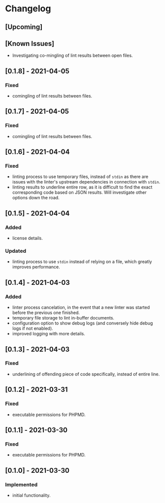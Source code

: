 # Changelog
## [Upcoming]

## [Known Issues]
- Investigating co-mingling of lint results between open files.

## [0.1.8] - 2021-04-05
### Fixed
- comingling of lint results between files.

## [0.1.7] - 2021-04-05
### Fixed
- comingling of lint results between files.

## [0.1.6] - 2021-04-04
### Fixed
- linting process to use temporary files, instead of `stdin` as there are issues
  with the linter's upstream dependencies in connection with `stdin`.
- linting results to underline entire row, as it is difficult to find the exact
  corresponding code based on JSON results. Will investigate other options down
  the road.

## [0.1.5] - 2021-04-04
### Added
- license details.

### Updated
- linting process to use `stdin` instead of relying on a file, which greatly
  improves performance.

## [0.1.4] - 2021-04-03
### Added
- linter process cancelation, in the event that a new linter was started before
  the previous one finished.
- temporary file storage to lint in-buffer documents.
- configuration option to show debug logs (and conversely hide debug logs if not
  enabled).
- improved logging with more details.

## [0.1.3] - 2021-04-03
### Fixed
- underlining of offending piece of code specifically, instead of entire line.

## [0.1.2] - 2021-03-31
### Fixed
- executable permissions for PHPMD.

## [0.1.1] - 2021-03-30
### Fixed
- executable permissions for PHPMD.

## [0.1.0] - 2021-03-30
### Implemented
- initial functionality.
